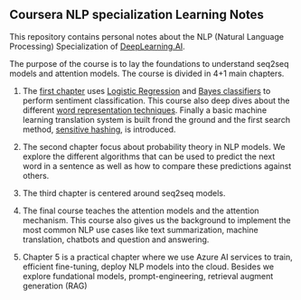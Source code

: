 

## Coursera NLP specialization Learning Notes

This repository contains personal notes about the NLP (Natural Language Processing) Specialization of [DeepLearning.AI](https://www.deeplearning.ai/).

The purpose of the course is to lay the foundations to understand seq2seq models and attention models. The course is divided in 4+1 main chapters.

1.  The [first chapter](docs/natural_language_processing_with_classification_and_vector_spaces) uses [Logistic Regression](docs/natural_language_processing_with_classification_and_vector_spaces/lecture_1.md) and [Bayes classifiers](docs/natural_language_processing_with_classification_and_vector_spaces/lecture_2.md) to perform sentiment classification. This course also deep dives about the different [word representation techniques](docs/natural_language_processing_with_classification_and_vector_spaces/lecture_3.md). Finally a basic machine learning translation system is built frond the ground and the first search method, [sensitive hashing](docs/natural_language_processing_with_classification_and_vector_spaces/lecture_4.md), is introduced.

2.  The second chapter focus about probability theory in NLP models. We explore the different algorithms that can be used to predict the next word in a sentence as well as how to compare these predictions against others.

3.  The third chapter is centered around seq2seq models.

4.  The final course teaches the attention models and the attention mechanism. This course also gives us the background to implement the most common NLP use cases like text summarization, machine translation, chatbots and question and answering.

5.  Chapter 5 is a practical chapter where we use Azure AI services to train, efficient fine-tuning, deploy NLP models into the cloud. Besides we explore fundational models, prompt-engineering, retrieval augment generation (RAG)
